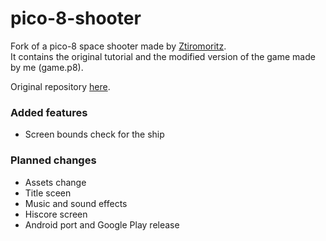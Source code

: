# pico-8-shooter
Fork of a pico-8 space shooter made by [Ztiromoritz](https://github.com/ztiromoritz).  
It contains the original tutorial and the modified version of the game made by me (game.p8).

Original repository [here](https://github.com/ztiromoritz/pico-8-shooter).

### Added features
- Screen bounds check for the ship

### Planned changes
- Assets change
- Title sceen
- Music and sound effects
- Hiscore screen
- Android port and Google Play release
